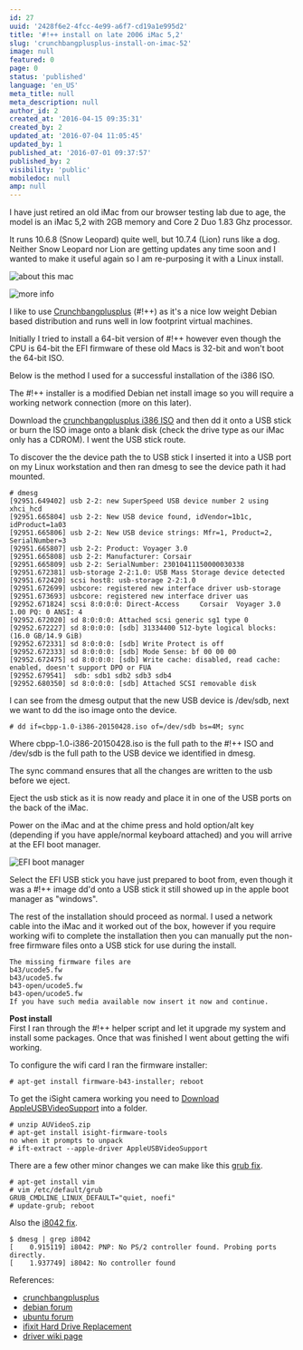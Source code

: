 ```yaml
---
id: 27
uuid: '2428f6e2-4fcc-4e99-a6f7-cd19a1e995d2'
title: '#!++ install on late 2006 iMac 5,2'
slug: 'crunchbangplusplus-install-on-imac-52'
image: null
featured: 0
page: 0
status: 'published'
language: 'en_US'
meta_title: null
meta_description: null
author_id: 2
created_at: '2016-04-15 09:35:31'
created_by: 2
updated_at: '2016-07-04 11:05:45'
updated_by: 1
published_at: '2016-07-01 09:37:57'
published_by: 2
visibility: 'public'
mobiledoc: null
amp: null
---
```


I have just retired an old iMac from our browser testing lab due to age, the model is an iMac 5,2 with 2GB memory and Core 2 Duo 1.83 Ghz processor.

It runs 10.6.8 (Snow Leopard) quite well, but 10.7.4 (Lion) runs like a dog. Neither Snow Leopard nor Lion are getting updates any time soon and I wanted to make it useful again so I am re-purposing it with a Linux install.

![about this mac](/content/images/2016/04/about-this-mac.png)

![more info](/content/images/2016/04/more-info-2.png)

I like to use [Crunchbangplusplus](https://crunchbangplusplus.org/) (#!++) as it's a nice low weight Debian based distribution and runs well in low footprint virtual machines.

Initially I tried to install a 64-bit version of #!++ however even though the CPU is 64-bit the EFI firmware of these old Macs is 32-bit and won't boot the 64-bit ISO.

Below is the method I used for a successful installation of the i386 ISO.

The #!++ installer is a modified Debian net install image so you will require a working network connection (more on this later).

Download the [crunchbangplusplus i386 ISO](https://crunchbangplusplus.org/assets/misc/cbpp-1.0-i386-20150428.iso.torrent) and then dd it onto a USB stick or burn the ISO image onto a blank disk (check the drive type as our iMac only has a CDROM). I went the USB stick route.

To discover the the device path the to USB stick I inserted it into a USB port on my Linux workstation and then ran dmesg to see the device path it had mounted.

```
# dmesg
[92951.649402] usb 2-2: new SuperSpeed USB device number 2 using xhci_hcd
[92951.665804] usb 2-2: New USB device found, idVendor=1b1c, idProduct=1a03
[92951.665806] usb 2-2: New USB device strings: Mfr=1, Product=2, SerialNumber=3
[92951.665807] usb 2-2: Product: Voyager 3.0
[92951.665808] usb 2-2: Manufacturer: Corsair
[92951.665809] usb 2-2: SerialNumber: 23010411150000030338
[92951.672381] usb-storage 2-2:1.0: USB Mass Storage device detected
[92951.672420] scsi host8: usb-storage 2-2:1.0
[92951.672699] usbcore: registered new interface driver usb-storage
[92951.673693] usbcore: registered new interface driver uas
[92952.671824] scsi 8:0:0:0: Direct-Access     Corsair  Voyager 3.0      1.00 PQ: 0 ANSI: 4
[92952.672020] sd 8:0:0:0: Attached scsi generic sg1 type 0
[92952.672227] sd 8:0:0:0: [sdb] 31334400 512-byte logical blocks: (16.0 GB/14.9 GiB)
[92952.672331] sd 8:0:0:0: [sdb] Write Protect is off
[92952.672333] sd 8:0:0:0: [sdb] Mode Sense: bf 00 00 00
[92952.672475] sd 8:0:0:0: [sdb] Write cache: disabled, read cache: enabled, doesn't support DPO or FUA
[92952.679541]  sdb: sdb1 sdb2 sdb3 sdb4
[92952.680350] sd 8:0:0:0: [sdb] Attached SCSI removable disk
```

I can see from the dmesg output that the new USB device is /dev/sdb, next we want to dd the iso image onto the device.

```
# dd if=cbpp-1.0-i386-20150428.iso of=/dev/sdb bs=4M; sync
```

Where cbpp-1.0-i386-20150428.iso is the full path to the #!++ ISO and /dev/sdb is the full path to the USB device we identified in dmesg.

The sync command ensures that all the changes are written to the usb before we eject.

Eject the usb stick as it is now ready and place it in one of the USB ports on the back of the iMac.

Power on the iMac and at the chime press and hold option/alt key (depending if you have apple/normal keyboard attached) and you will arrive at the EFI boot manager.

![EFI boot manager](/content/images/2016/07/boot-manager.png)

Select the EFI USB stick you have just prepared to boot from, even though it was a #!++ image dd'd onto a USB stick it still showed up in the apple boot manager as "windows".

The rest of the installation should proceed as normal. I used a network cable into the iMac and it worked out of the box, however if you require working wifi to complete the installation then you can manually put the non-free firmware files onto a USB stick for use during the install.

```
The missing firmware files are
b43/ucode5.fw
b43/ucode5.fw
b43-open/ucode5.fw
b43-open/ucode5.fw
If you have such media available now insert it now and continue.
```

**Post install**  
First I ran through the #!++ helper script and let it upgrade my system and install some packages. Once that was finished I went about getting the wifi working.

To configure the wifi card I ran the firmware installer:

```
# apt-get install firmware-b43-installer; reboot
```

To get the iSight camera working you need to [Download AppleUSBVideoSupport](http://dalmano.bplaced.net/turanct.zym.backup/AUVideoS.zip) into a folder.

```
# unzip AUVideoS.zip
# apt-get install isight-firmware-tools
no when it prompts to unpack
# ift-extract --apple-driver AppleUSBVideoSupport
```

There are a few other minor changes we can make like this [grub fix](https://bbs.archlinux.org/viewtopic.php?id=138901).

```
# apt-get install vim
# vim /etc/default/grub
GRUB_CMDLINE_LINUX_DEFAULT="quiet, noefi"
# update-grub; reboot
```

Also the [i8042 fix](http://unix.stackexchange.com/questions/28736/what-does-the-i8042-nomux-1-kernel-option-do-during-booting-of-ubuntu).

```
$ dmesg | grep i8042
[    0.915119] i8042: PNP: No PS/2 controller found. Probing ports directly.
[    1.937749] i8042: No controller found
```

References:

- [crunchbangplusplus](https://crunchbangplusplus.org/)
- [debian forum](http://forums.debian.net/viewtopic.php?f=17&t=122273)
- [ubuntu forum](http://ubuntuforums.org/showthread.php?t=2239022&page=4&p=13119224#post13119224)
- [ifixit Hard Drive Replacement](https://www.ifixit.com/Guide/iMac+Intel+17-Inch+Hard+Drive+Replacement/891)
- [driver wiki page](https://wireless.wiki.kernel.org/en/users/Drivers/b43)
